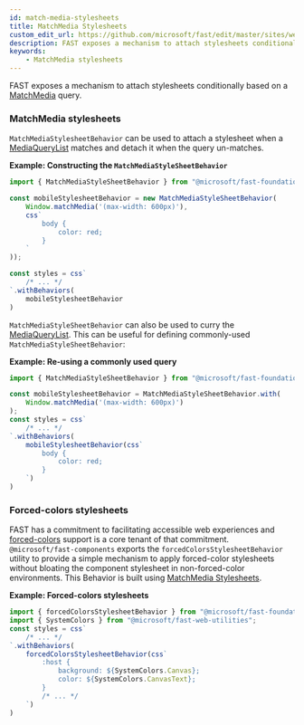 ```yaml
---
id: match-media-stylesheets
title: MatchMedia Stylesheets
custom_edit_url: https://github.com/microsoft/fast/edit/master/sites/website/versioned_docs/version-legacy/design/match-media-stylesheets.md
description: FAST exposes a mechanism to attach stylesheets conditionally based on a MatchMedia query.
keywords:
    - MatchMedia stylesheets
---
```


FAST exposes a mechanism to attach stylesheets conditionally based on a [MatchMedia](https://developer.mozilla.org/en-US/docs/Web/API/Window/matchMedia) query.

### MatchMedia stylesheets

`MatchMediaStylesheetBehavior` can be used to attach a stylesheet when a [MediaQueryList](https://developer.mozilla.org/en-US/docs/Web/API/MediaQueryList) matches and detach it when the query un-matches.

__Example: Constructing the `MatchMediaStyleSheetBehavior`__
```ts
import { MatchMediaStyleSheetBehavior } from "@microsoft/fast-foundation";

const mobileStylesheetBehavior = new MatchMediaStyleSheetBehavior(
    Window.matchMedia('(max-width: 600px)'),
    css`
        body {
            color: red;
        }
    `
));

const styles = css`
    /* ... */
`.withBehaviors(
    mobileStylesheetBehavior    
)
```

`MatchMediaStyleSheetBehavior` can also be used to curry the [MediaQueryList](https://developer.mozilla.org/en-US/docs/Web/API/MediaQueryList). This can be useful for defining commonly-used `MatchMediaStyleSheetBehavior`:

__Example: Re-using a commonly used query__
```ts
import { MatchMediaStyleSheetBehavior } from "@microsoft/fast-foundation";

const mobileStylesheetBehavior = MatchMediaStyleSheetBehavior.with(
    Window.matchMedia('(max-width: 600px)')
);
const styles = css`
    /* ... */
`.withBehaviors(
    mobileStylesheetBehavior(css`
        body {
            color: red;
        }
    `)
)
```

### Forced-colors stylesheets

FAST has a commitment to facilitating accessible web experiences and [forced-colors](https://developer.mozilla.org/en-US/docs/Web/CSS/@media/forced-colors) support is a core tenant of that commitment. `@microsoft/fast-components` exports the `forcedColorsStylesheetBehavior` utility to provide a simple mechanism to apply forced-color stylesheets without bloating the component stylesheet in non-forced-color environments. This Behavior is built using [MatchMedia Stylesheets](#matchmedia-stylesheets).

__Example: Forced-colors stylesheets__
```ts
import { forcedColorsStylesheetBehavior } from "@microsoft/fast-foundation";
import { SystemColors } from "@microsoft/fast-web-utilities";
const styles = css`
    /* ... */
`.withBehaviors(
    forcedColorsStylesheetBehavior(css`
        :host {
            background: ${SystemColors.Canvas};
            color: ${SystemColors.CanvasText};
        }
        /* ... */
    `)
)
```
